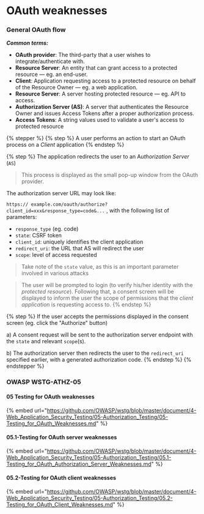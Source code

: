 # OAuth weaknesses

### General OAuth flow

_**Common terms:**_&#x20;

* **OAuth provider**: The third-party that a user wishes to integrate/authenticate with.
* **Resource Server**: An entity that can grant access to a protected resource — eg. an end-user.
* **Client**: Application requesting access to a protected resource on behalf of the Resource Owner — eg. a web application.
* **Resource Server**: A server hosting protected resource — eg. API to access.
* **Authorization Server (AS)**: A server that authenticates the Resource Owner and issues Access Tokens after a proper authorization process.
* **Access Tokens**: A string values used to validate a user's access to protected resource

{% stepper %}
{% step %}
A user performs an action to start an OAuth process on a _Client_ application
{% endstep %}

{% step %}
The application redirects the user to an &#x41;_&#x75;thorization Server_ (`AS`)&#x20;

> This process is displayed as the small pop-up window from the OAuth provider.

The authorization server URL may look like:

`https:// example.com/oauth/authorize?client_id=xxx&response_type=code&...` , with the following list of parameters:

* `response_type` (eg. code)
* `state`: CSRF token&#x20;
* `client_id`: uniquely identifies the client application
* `redirect_uri`: the URL that AS will redirect the user
* `scope`: level of access requested

> Take note of the `state` value, as this is an important parameter involved in various attacks

> The user will be prompted to login (to verify his/her identity with the _protected resource_). Following that, a consent screen will be displayed to inform the user the scope of permissions that the _client application_ is requesting access to.
{% endstep %}

{% step %}
If the user accepts the permissions displayed in the consent screen (eg. click the "Authorize" button)

a) A consent request will be sent to the authorization server endpoint with the `state` and relevant `scope`(s).





b) The authorization server then redirects the user to the `redirect_uri` specified earlier, with a generated authorization code.
{% endstep %}
{% endstepper %}



### OWASP WSTG-ATHZ-05

#### 05 Testing for OAuth weaknesses

{% embed url="https://github.com/OWASP/wstg/blob/master/document/4-Web_Application_Security_Testing/05-Authorization_Testing/05-Testing_for_OAuth_Weaknesses.md" %}

#### 05.1-Testing for OAuth server weaknesses

{% embed url="https://github.com/OWASP/wstg/blob/master/document/4-Web_Application_Security_Testing/05-Authorization_Testing/05.1-Testing_for_OAuth_Authorization_Server_Weaknesses.md" %}

#### 05.2-Testing for OAuth client weaknesses

{% embed url="https://github.com/OWASP/wstg/blob/master/document/4-Web_Application_Security_Testing/05-Authorization_Testing/05.2-Testing_for_OAuth_Client_Weaknesses.md" %}
